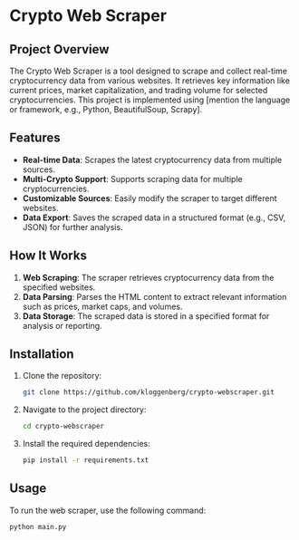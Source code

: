 # Crypto Web Scraper

## Project Overview
The Crypto Web Scraper is a tool designed to scrape and collect real-time cryptocurrency data from various websites. It retrieves key information like current prices, market capitalization, and trading volume for selected cryptocurrencies. This project is implemented using [mention the language or framework, e.g., Python, BeautifulSoup, Scrapy].

## Features
- **Real-time Data**: Scrapes the latest cryptocurrency data from multiple sources.
- **Multi-Crypto Support**: Supports scraping data for multiple cryptocurrencies.
- **Customizable Sources**: Easily modify the scraper to target different websites.
- **Data Export**: Saves the scraped data in a structured format (e.g., CSV, JSON) for further analysis.

## How It Works
1. **Web Scraping**: The scraper retrieves cryptocurrency data from the specified websites.
2. **Data Parsing**: Parses the HTML content to extract relevant information such as prices, market caps, and volumes.
3. **Data Storage**: The scraped data is stored in a specified format for analysis or reporting.

## Installation
1. Clone the repository:
    ```bash
    git clone https://github.com/kloggenberg/crypto-webscraper.git
    ```
2. Navigate to the project directory:
    ```bash
    cd crypto-webscraper
    ```

3. Install the required dependencies:
    ```bash
    pip install -r requirements.txt
    ```

## Usage
To run the web scraper, use the following command:
```bash
python main.py
```
